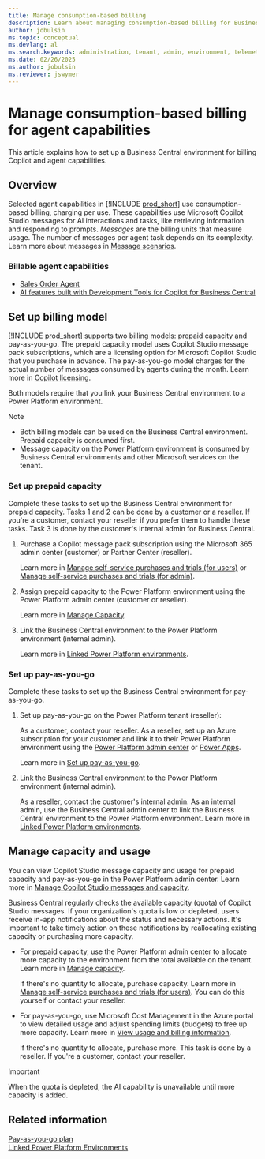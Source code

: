 ```yaml
---
title: Manage consumption-based billing
description: Learn about managing consumption-based billing for Business Central
author: jobulsin
ms.topic: conceptual
ms.devlang: al
ms.search.keywords: administration, tenant, admin, environment, telemetry, billing
ms.date: 02/26/2025
ms.author: jobulsin
ms.reviewer: jswymer
---
```

# Manage consumption-based billing for agent capabilities

<!--[!INCLUDE [preview-banner](~/../shared-content/shared/preview-includes/preview-banner.md)]-->

This article explains how to set up a Business Central environment for billing Copilot and agent capabilities.

<!--
> [!IMPORTANT]
>
> - This is a preview feature that's available with version 26.0 sandbox environments in Great Britain (GB) and United States (US).
> - Preview features aren’t meant for production use and might have restricted functionality. These features are subject to [supplemental terms of use](https://go.microsoft.com/fwlink/?linkid=2189520), and are available before an official release so that customers can get early access and provide feedback.-->

## Overview

Selected agent capabilities in [!INCLUDE [prod_short](../includes/prod_short.md)] use consumption-based billing, charging per use. These capabilities use Microsoft Copilot Studio messages for AI interactions and tasks, like retrieving information and responding to prompts. *Messages* are the billing units that measure usage. The number of messages per agent task depends on its complexity. Learn more about messages in [Message scenarios](/microsoft-copilot-studio/requirements-messages-management#message-scenarios).

<!--Learn more about billing in [Copilot Studio licensing](/microsoft-copilot-studio/billing-licensing). [Dynamics 365 Licensing Guide](https://go.microsoft.com/fwlink/?LinkId=866544).Power Platform Licensing Guide](https://go.microsoft.com/fwlink/?LinkId=2085130)-->

### Billable agent capabilities

- [Sales Order Agent](/dynamics365/business-central/sales-order-agent)
- [AI features built with Development Tools for Copilot for Business Central](/dynamics365/business-central/dev-itpro/developer/ai-integration-landing-page)

## Set up billing model

[!INCLUDE [prod_short](../includes/prod_short.md)] supports two billing models: prepaid capacity and pay-as-you-go. The prepaid capacity model uses Copilot Studio message pack subscriptions, which are a licensing option for Microsoft Copilot Studio that you purchase in advance. The pay-as-you-go model charges for the actual number of messages consumed by agents during the month. Learn more in [Copilot licensing](/microsoft-copilot-studio/billing-licensing).

Both models require that you link your Business Central environment to a Power Platform environment.

> [!NOTE]
>
> - Both billing models can be used on the Business Central environment. Prepaid capacity is consumed first.
> - Message capacity on the Power Platform environment is consumed by Business Central environments and other Microsoft services on the tenant.

### Set up prepaid capacity

Complete these tasks to set up the Business Central environment for prepaid capacity. Tasks 1 and 2 can be done by a customer or a reseller. If you're a customer, contact your reseller if you prefer them to handle these tasks. Task 3 is done by the customer's internal admin for Business Central.

1. Purchase a Copilot message pack subscription using the Microsoft 365 admin center (customer) or Partner Center (reseller).

   Learn more in [Manage self-service purchases and trials (for users)](/microsoft-365/commerce/subscriptions/manage-self-service-purchases-users) or [Manage self-service purchases and trials (for admin)](/microsoft-365/commerce/subscriptions/manage-self-service-purchases-admins).

1. Assign prepaid capacity to the Power Platform environment using the Power Platform admin center (customer or reseller).

   Learn more in [Manage Capacity](/power-platform/admin/manage-copilot-studio-messages-capacity?tabs=new#manage-capacity).

1. Link the Business Central environment to the Power Platform environment (internal admin).

   Learn more in [Linked Power Platform environments](tenant-admin-center-environments.md#linked-power-platform-environment).

### Set up pay-as-you-go

Complete these tasks to set up the Business Central environment for pay-as-you-go.

1. Set up pay-as-you-go on the Power Platform tenant (reseller):

   As a customer, contact your reseller. As a reseller, set up an Azure subscription for your customer and link it to their Power Platform environment using the [Power Platform admin center](https://admin.powerplatform.microsoft.com/) or [Power Apps](https://make.powerapps.com/).

   Learn more in [Set up pay-as-you-go](/power-platform/admin/pay-as-you-go-set-up).
1. Link the Business Central environment to the Power Platform environment (internal admin).

   As a reseller, contact the customer's internal admin. As an internal admin, use the Business Central admin center to link the Business Central environment to the Power Platform environment. Learn more in [Linked Power Platform environments](tenant-admin-center-environments.md#linked-power-platform-environment).

## Manage capacity and usage

You can view Copilot Studio message capacity and usage for prepaid capacity and pay-as-you-go in the Power Platform admin center. Learn more in [Manage Copilot Studio messages and capacity](/power-platform/admin/manage-copilot-studio-messages-capacity).

Business Central regularly checks the available capacity (quota) of Copilot Studio messages. If your organization's quota is low or depleted, users receive in-app notifications about the status and necessary actions. It's important to take timely action on these notifications by reallocating existing capacity or purchasing more capacity.

- For prepaid capacity, use the Power Platform admin center to allocate more capacity to the environment from the total available on the tenant. Learn more in [Manage capacity](/power-platform/admin/manage-copilot-studio-messages-capacity#manage-capacity).

  If there's no quantity to allocate, purchase capacity. Learn more in [Manage self-service purchases and trials (for users)](/microsoft-365/commerce/subscriptions/manage-self-service-purchases-users). You can do this yourself or contact your reseller.

- For pay-as-you-go, use Microsoft Cost Management in the Azure portal to view detailed usage and adjust spending limits (budgets) to free up more capacity. Learn more in [View usage and billing information](/power-platform/admin/pay-as-you-go-usage-costs).

  If there's no quantity to allocate, purchase more. This task is done by a reseller. If you're a customer, contact your reseller.

> [!IMPORTANT]
> When the quota is depleted, the AI capability is unavailable until more capacity is added.

## Related information

[Pay-as-you-go plan](/power-platform/admin/pay-as-you-go-overview)  
[Linked Power Platform Environments](tenant-admin-center-environments.md#linked-power-platform-environment)  
